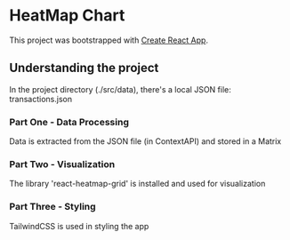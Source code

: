 # HeatMap Chart

This project was bootstrapped with [Create React App](https://github.com/facebook/create-react-app).

## Understanding the project

In the project directory (./src/data), there's a local JSON file: transactions.json

### Part One - Data Processing

Data is extracted from the JSON file (in ContextAPI) and stored in a Matrix

### Part Two - Visualization

The library 'react-heatmap-grid' is installed and used for visualization

### Part Three - Styling

TailwindCSS is used in styling the app
